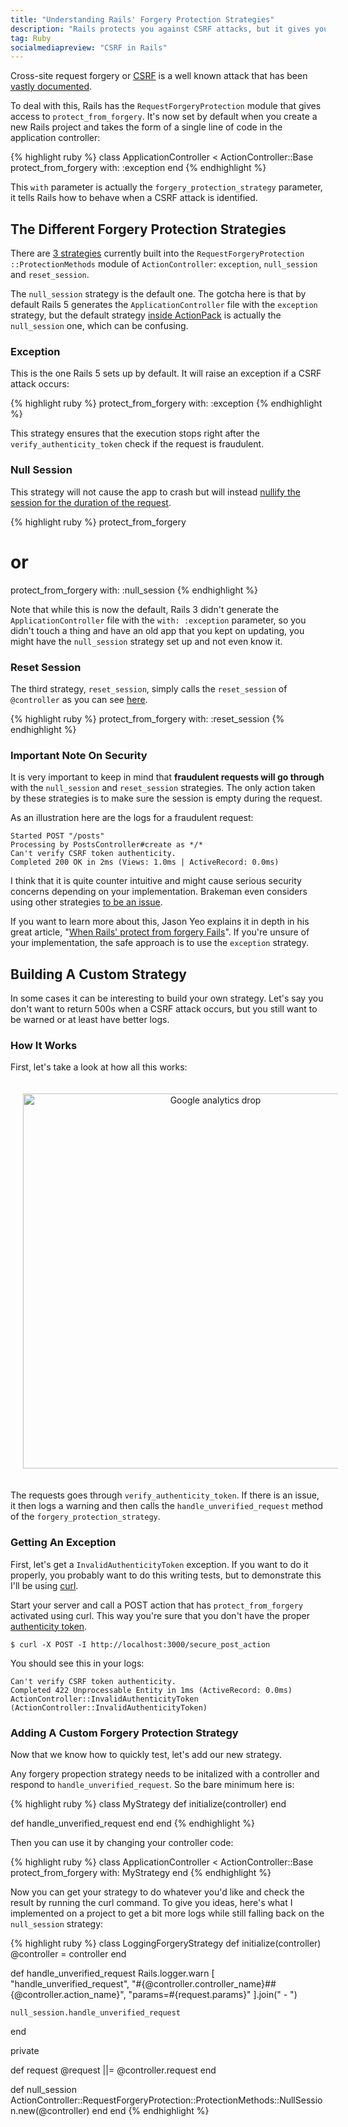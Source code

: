 ```yaml
---
title: "Understanding Rails' Forgery Protection Strategies"
description: "Rails protects you against CSRF attacks, but it gives you a lot of customisation on how you want to react to them. It can be a great thing as you can have your own strategies, but it can also lead to security issues."
tag: Ruby
socialmediapreview: "CSRF in Rails"
---
```


Cross-site request forgery or [CSRF][1] is a well known attack that has been [vastly documented][2].

To deal with this, Rails has the `RequestForgeryProtection` module that gives access to `protect_from_forgery`. It's now set by default when you create a new Rails project and takes the form of a single line of code in the application controller:

{% highlight ruby %}
class ApplicationController < ActionController::Base
  protect_from_forgery with: :exception
end
{% endhighlight %}

This `with` parameter is actually the `forgery_protection_strategy` parameter, it tells Rails how to behave when a CSRF attack is identified.

## The Different Forgery Protection Strategies

There are [3 strategies][3] currently built into the  `RequestForgeryProtection ::ProtectionMethods` module of `ActionController`: `exception`, `null_session` and `reset_session`.

The `null_session` strategy is the default one. The gotcha here is that by default Rails 5 generates the `ApplicationController` file with the `exception` strategy, but the default strategy [inside ActionPack][4] is actually the `null_session` one, which can be confusing.

### Exception

This is the one Rails 5 sets up by default. It will raise an exception if a CSRF attack occurs:

{% highlight ruby %}
protect_from_forgery with: :exception
{% endhighlight %}

This strategy ensures that the execution stops right after the `verify_authenticity_token` check if the request is fraudulent.

### Null Session

This strategy will not cause the app to crash but will instead [nullify the session for the duration of the request][5].

{% highlight ruby %}
protect_from_forgery
# or
protect_from_forgery with: :null_session
{% endhighlight %}

 Note that while this is now the default, Rails 3 didn't generate the `ApplicationController` file with the `with: :exception` parameter, so you didn't touch a thing and have an old app that you kept on updating, you might have the `null_session` strategy set up and not even know it.

### Reset Session

The third strategy, `reset_session`, simply calls the `reset_session` of `@controller` as you can see [here][6].

{% highlight ruby %}
protect_from_forgery with: :reset_session
{% endhighlight %}

### Important Note On Security

It is very important to keep in mind that **fraudulent requests will go through** with the `null_session` and `reset_session` strategies. The only action taken by these strategies is to make sure the session is empty during the request.

As an illustration here are the logs for a fraudulent request:

	Started POST "/posts"
	Processing by PostsController#create as */*
	Can't verify CSRF token authenticity.
	Completed 200 OK in 2ms (Views: 1.0ms | ActiveRecord: 0.0ms)

I think that it is quite counter intuitive and might cause serious security concerns depending on your implementation. Brakeman even considers using other strategies [to be an issue][7].

If you want to learn more about this, Jason Yeo explains it in depth in his great article, "[When Rails' protect from forgery Fails][8]". If you're unsure of your implementation, the safe approach is to use the `exception` strategy.

## Building A Custom Strategy

In some cases it can be interesting to build your own strategy. Let's say you don't want to return 500s when a CSRF attack occurs, but you still want to be warned or at least have better logs.

### How It Works

First, let's take a look at how all this works:

<div class="image-wrapper" style="text-align: center"><img src="/assets/blog/csrf_rails.jpg" alt="Google analytics drop" style="padding: 20px; width: 600px;"/></div>

The requests goes through `verify_authenticity_token`. If there is an issue, it then logs a warning and then calls the `handle_unverified_request` method of the `forgery_protection_strategy`.

### Getting An Exception

First, let's get a `InvalidAuthenticityToken` exception. If you want to do it properly, you probably want to do this writing tests, but to demonstrate this I'll be using [curl][9].

Start your server and call a POST action that has `protect_from_forgery` activated using curl. This way you're sure that you don't have the proper [authenticity token][10].

	$ curl -X POST -I http://localhost:3000/secure_post_action

You should see this in your logs:

	Can't verify CSRF token authenticity.
	Completed 422 Unprocessable Entity in 1ms (ActiveRecord: 0.0ms)
	ActionController::InvalidAuthenticityToken (ActionController::InvalidAuthenticityToken)

### Adding A Custom Forgery Protection Strategy

Now that we know how to quickly test, let's add our new strategy.

Any forgery propection strategy needs to be initalized with a controller and respond to `handle_unverified_request`. So the bare minimum here is:

{% highlight ruby %}
class MyStrategy
  def initialize(controller)
  end

  def handle_unverified_request
  end
end
{% endhighlight %}

Then you can use it by changing your controller code:

{% highlight ruby %}
class ApplicationController < ActionController::Base
 protect_from_forgery with: MyStrategy
end
{% endhighlight %}

Now you can get your strategy to do whatever you'd like and check the result by running the curl command. To give you ideas, here's what I implemented on a project to get a bit more logs while still falling back on the `null_session` strategy:

{% highlight ruby %}
class LoggingForgeryStrategy
  def initialize(controller)
    @controller = controller
  end

  def handle_unverified_request
    Rails.logger.warn [
      "handle_unverified_request",
      "#{@controller.controller_name}##{@controller.action_name}",
      "params=#{request.params}"
    ].join(" - ")

    null_session.handle_unverified_request
  end

  private

  def request
    @request ||= @controller.request
  end

  def null_session
   ActionController::RequestForgeryProtection::ProtectionMethods::NullSession.new(@controller)
  end
end
{% endhighlight %}

[1]:	https://en.wikipedia.org/wiki/Cross-site_request_forgery
[2]:	https://www.owasp.org/index.php/Cross-Site_Request_Forgery_(CSRF)_Prevention_Cheat_Sheet
[3]:	https://github.com/rails/rails/blob/v5.0.0/actionpack/lib/action_controller/metal/request_forgery_protection.rb#L140-L198
[4]:	https://github.com/rails/rails/blob/v5.0.0/actionpack/lib/action_controller/metal/request_forgery_protection.rb#L125
[5]:	https://github.com/rails/rails/blob/v5.0.0/actionpack/lib/action_controller/metal/request_forgery_protection.rb#L147-L153
[6]:	https://github.com/rails/rails/blob/v5.0.0/actionpack/lib/action_controller/metal/request_forgery_protection.rb#L179-L187
[7]:	https://github.com/presidentbeef/brakeman/pull/648
[8]:	https://blog.srcclr.com/when-rails-protect_from_forgery-fails/
[9]:	https://curl.haxx.se/
[10]:	http://guides.rubyonrails.org/security.html#cross-site-request-forgery-csrf
